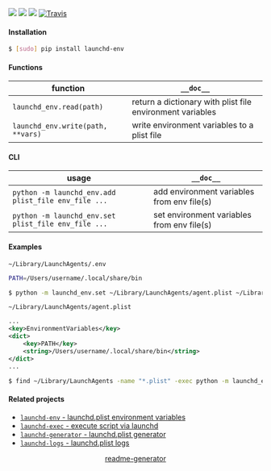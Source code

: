 <!--
https://pypi.org/project/readme-generator/
-->

[![](https://img.shields.io/badge/OS-MacOS-blue.svg?longCache=True)]()
[![](https://img.shields.io/pypi/pyversions/launchd-env.svg?longCache=True)](https://pypi.org/project/launchd-env/)
[![](https://img.shields.io/pypi/v/launchd-env.svg?maxAge=3600)](https://pypi.org/project/launchd-env/)
[![Travis](https://api.travis-ci.org/looking-for-a-job/launchd-env.py.svg?branch=master)](https://travis-ci.org/looking-for-a-job/launchd-env.py/)

#### Installation
```bash
$ [sudo] pip install launchd-env
```

#### Functions
function|`__doc__`
-|-
`launchd_env.read(path)` |return a dictionary with plist file environment variables
`launchd_env.write(path, **vars)` |write environment variables to a plist file

#### CLI
usage|`__doc__`
-|-
`python -m launchd_env.add plist_file env_file ...` |add environment variables from env file(s)
`python -m launchd_env.set plist_file env_file ...` |set environment variables from env file(s)

#### Examples
`~/Library/LaunchAgents/.env`
```bash
PATH=/Users/username/.local/share/bin
```

```bash
$ python -m launchd_env.set ~/Library/LaunchAgents/agent.plist ~/Library/LaunchAgents/.env
```

`~/Library/LaunchAgents/agent.plist`
```xml
...
<key>EnvironmentVariables</key>
<dict>
    <key>PATH</key>
    <string>/Users/username/.local/share/bin</string>
</dict>
...
```

```bash
$ find ~/Library/LaunchAgents -name "*.plist" -exec python -m launchd_env.set {} ~/Library/LaunchAgents/.env \;
```

#### Related projects
+   [`launchd-env` - launchd.plist environment variables](https://pypi.org/project/launchd-env/)
+   [`launchd-exec` - execute script via launchd](https://pypi.org/project/launchd-exec/)
+   [`launchd-generator` - launchd.plist generator](https://pypi.org/project/launchd-generator/)
+   [`launchd-logs` - launchd.plist logs](https://pypi.org/project/launchd-logs/)

<p align="center">
    <a href="https://pypi.org/project/readme-generator/">readme-generator</a>
</p>